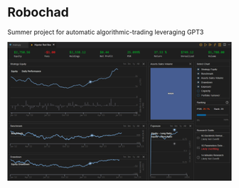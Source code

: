 # Robochad
Summer project for automatic algorithmic-trading leveraging GPT3

![](img/ARIMA_Long_Short_V1.png)
